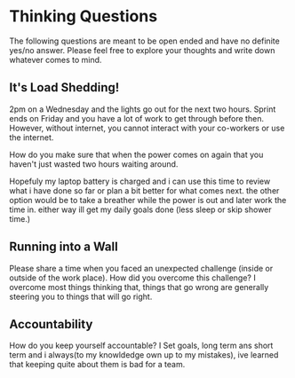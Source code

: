 # Thinking Questions

The following questions are meant to be open ended and have no definite yes/no answer. Please feel free to explore your thoughts and write down whatever comes to mind.

## It's Load Shedding!

2pm on a Wednesday and the lights go out for the next two hours. Sprint ends on Friday and you have a lot of work to get through before then. However, without internet, you cannot interact with your co-workers or use the internet.

How do you make sure that when the power comes on again that you haven't just wasted two hours waiting around.

Hopefuly my laptop battery is charged and i can use this time to review what i have done so far or plan a bit better for what comes next. the other option would be to take a breather while the power is out  and later work the time in. either way ill get my daily goals done (less sleep or skip shower time.)

## Running into a Wall

Please share a time when you faced an unexpected challenge (inside or outside of the work place). How did you overcome this challenge?
I overcome most things thinking that, things that go wrong are generally steering you to things that will go right. 

## Accountability

How do you keep yourself accountable?
I Set goals, long term ans short term and i always(to my knowldedge own up to my mistakes), ive learned that keeping quite about them is bad for a team. 

